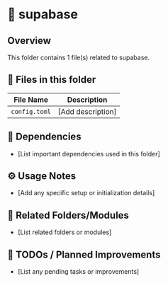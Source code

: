 # 📂 supabase

## Overview
This folder contains 1 file(s) related to supabase.

## 📄 Files in this folder

| File Name | Description |
|-----------|-------------|
| `config.toml` | [Add description] |

## 🔗 Dependencies
- [List important dependencies used in this folder]

## ⚙️ Usage Notes
- [Add any specific setup or initialization details]

## 🔄 Related Folders/Modules
- [List related folders or modules]

## 🚧 TODOs / Planned Improvements
- [List any pending tasks or improvements]
